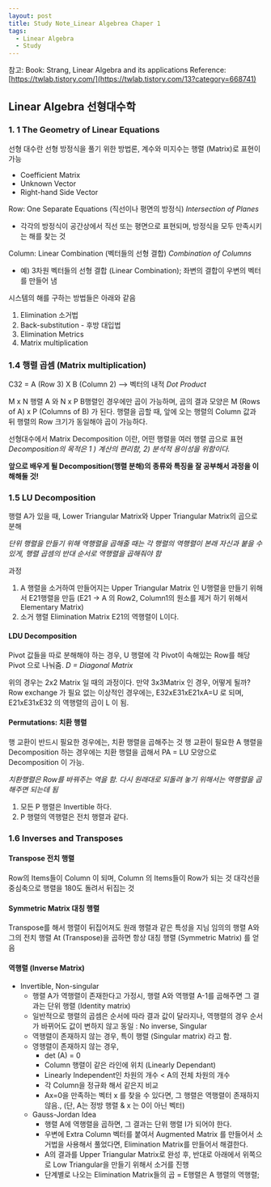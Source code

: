 ```yaml
---
layout: post
title: Study Note_Linear Algebrea Chaper 1  
tags:
  - Linear Algebra
  - Study
---
```


참고: 
Book: Strang, Linear Algebra and its applications
Reference: [https://twlab.tistory.com/](https://twlab.tistory.com/13?category=668741)

## Linear Algebra 선형대수학
### 1. 1 The Geometry of Linear Equations

선형 대수란 선형 방정식을 풀기 위한 방법론, 계수와 미지수는 행렬 (Matrix)로 표현이 가능 
- Coefficient Matrix
- Unknown Vector
- Right-hand Side Vector

Row: One Separate Equations (직선이나 평면의 방정식)  *Intersection of Planes*
- 각각의 방정식이 공간상에서 직선 또는 평면으로 표현되며, 방정식을 모두 만족시키는 해를 찾는 것 

Column: Linear Combination (벡터들의 선형 결합) *Combination of Columns*
- 예) 3차원 벡터들의 선형 결합 (Linear Combination); 좌변의 결합이 우변의 벡터를 만들어 냄


시스템의 해를 구하는 방법들은 아래와 같음 

1. Elimination 소거법 
2. Back-substitution - 후방 대입법 
3. Elimination Metrics 
4. Matrix multiplication

### 1.4 행렬 곱셈 (Matrix multiplication) 
C32 =  A (Row 3) X B (Column 2) —\> 벡터의 내적 *Dot Product*

M x N 행렬 A 와 N x P B행렬인 경우에만 곱이 가능하며, 곱의 결과 모양은 M (Rows of A) x P (Columns of B) 가 된다. 행렬을 곱할 때, 앞에 오는 행렬의 Column 값과 뒤 행렬의 Row 크기가 동일해야 곱이 가능하다. 


선형대수에서 Matrix Decomposition 이란, 어떤 행렬을 여러 행렬 곱으로 표현
*Decomposition의 목적은 1 ) 계산의 편리함, 2) 분석적 용이성을 위함이다.*

**앞으로 배우게 될 Decomposition(행렬 분해)의 종류와 특징을 잘 공부해서 과정을 이해해둘 것!**


### 1.5 LU Decomposition 
행렬 A가 있을 때, Lower Triangular Matrix와 Upper Triangular Matrix의 곱으로 분해

*단위 행렬을 만들기 위해 역행렬을 곱해줄 때는 각 행렬의 역행렬이 본래 자신과 붙을 수 있게, 행렬 곱셈의 반대 순서로 역행렬을 곱해줘야 함*

과정 

1. A 행렬을 소거하여 만들어지는 Upper Triangular Matrix 인 U행렬을 만들기 위해서 E21행렬을 만듬 (E21 -\> A 의 Row2, Column1의 원소를 제거 하기 위해서 Elementary Matrix)
2. 소거 행렬 Elimination Matrix E21의 역행렬이 L이다. 

#### LDU Decomposition
Pivot 값들을 따로 분해해야 하는 경우, U 행렬에 각 Pivot이 속해있는 Row를 해당 Pivot 으로 나눠줌. *D = Diagonal Matrix*

위의 경우는  2x2 Matrix 일 때의 과정이다. 만약 3x3Matrix 인 경우, 어떻게 될까? 
Row exchange 가 필요 없는 이상적인 경우에는, E32xE31xE21xA=U 로 되며, E21xE31xE32 의 역행렬의 곱이 L 이 됨. 

#### Permutations: 치환 행렬 
행 교환이 반드시 필요한 경우에는, 치환 행렬을 곱해주는 것 
행 교환이 필요한 A 행렬을 Decomposition 하는 경우에는 치환 행렬을 곱해서 PA = LU 모양으로 Decomposition  이 가능. 

*치환행렬은 Row를 바꿔주는 역을 함. 다시 원래대로 되돌려 놓기 위해서는 역행렬을 곱해주면 되는데 됨*

1. 모든 P 행렬은 Invertible 하다. 
2. P 행렬의 역행렬은 전치 행렬과 같다. 

### 1.6 Inverses and Transposes 

#### Transpose 전치 행렬
Row의 Items들이 Column 이 되며, Column 의 Items들이 Row가 되는 것 
대각선을 중심축으로 행렬을 180도 돌려서 뒤집는 것

#### Symmetric Matrix 대칭 행렬 
Transpose를 해서 행렬이 뒤집어져도 원래 행렬과 같은 특성을 지님
임의의 행렬 A와 그의 전치 행렬 At (Transpose)을 곱하면 항상 대칭 행렬 (Symmetric Matrix) 를 얻음 

#### 역행렬 (Inverse Matrix) 
- Invertible, Non-singular 
	- 행렬 A가 역행렬이 존재한다고 가정시, 행렬 A와 역행렬 A-1를 곱해주면 그 결과는 단위 행렬 (Identity matrix) 
	- 일반적으로 행렬의 곱셈은 순서에 따라 결과 값이 달라지나, 역행렬의 경우 순서가 바뀌어도 값이 변하지 않고 동일
	: No inverse, Singular 
	- 역행렬이 존재하지 않는 경우, 특이 행렬 (Singular matrix) 라고 함. 
	- 영행렬이 존재하지 않는 경우, 
		- det (A)  = 0
		- Column 행렬이 같은 라인에 위치 (Linearly Dependant) 
		- Linearly Independent인 차원의 개수 \< A의 전체 차원의 개수 
		- 각 Column을 정규화 해서 같은지 비교 
		- Ax=0을 만족하는 벡터 x 를 찾을 수 있다면, 그 행렬은 역행렬이 존재하지 않음., (단, A는 정방 행렬 & x 는 0이 아닌 벡터)
	- Gauss-Jordan Idea
		- 행렬 A에 역행렬을 곱하면, 그 결과는 단위 행렬 I가 되어야 한다. 
		- 우변에 Extra Column 벡터를 붙여서 Augmented Matrix 를 만들어서 소거법을 사용해서 풀었다면, Elimination Matrix를 만들어서 해결한다. 
		- A의 결과를 Upper Triangular Matrix로 완성 후, 반대로 아래에서 위쪽으로 Low Triangular을 만들기 위해서 소거를 진행
		- 단계별로 나오는 Elimination Matrix들의 곱 = E행렬은 A 행렬의 역행렬;


